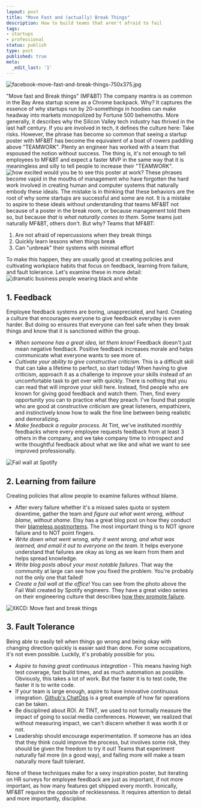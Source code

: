 ```yaml
---
layout: post
title: "Move Fast and (actually) Break Things"
description: How to build teams that aren't afraid to fail
tags:
- startups
- professional
status: publish
type: post
published: true
meta:
  _edit_last: '1'
---
```


![facebook-move-fast-and-break-things-750x375.jpg](https://draftin.com:443/images/25785?token=CMlyZsnnIObdMPT2T0EGasHXtbONDFdYpUNOw15_YeNshggmFk_cVRPLB_he3ed7zqoG9SVddfQfS8t2TFjzpD4)

"Move fast and Break things" (MF&BT) The company mantra is as common in the Bay Area startup scene as a Chrome backpack. Why? It captures the essence of why startups run by 20-somethings in hoodies can make headway into markets monopolized by Fortune 500 behemoths. More generally, it describes why the Silicon Valley tech industry has thrived in the last half century. If you are involved in tech, it defines the culture here: Take risks. However, the phrase has become so common that seeing a startup poster with MF&BT has become the equivalent of a boat of rowers paddling above "TEAMWORK". Plenty an engineer has worked with a team that espoused the notion without success. The thing is, it's not enough to tell employees to MF&BT and expect a faster MVP in the same way that it is meaningless and silly to tell people to increase their "TEAMWORK". ![how excited would you be to see this poster at work?](https://draftin.com:443/images/25786?token=KqvDhheWYA6OitlXlNfYnRGgpEfpVutqQ9vCc-HBnS8BtzZkWnfwDX47ujxylIOi-4gMZWvGpgG9VzQNyyBreRM) These phrases become vapid in the mouths of management who have forgotten the hard work involved in creating human and computer systems that naturally embody these ideals. The mistake is in thinking that these behaviors are the root of why some startups are successful and some are not. It is a mistake to aspire to these ideals without understanding that teams MF&BT not because of a poster in the break room, or because management told them so, but because _that is what naturally comes to them_. Some teams just naturally MF&BT, others don't. But why? Teams that MF&BT:

1.  Are not afraid of repercussions when they break things
2.  Quickly learn lessons when things break
3.  Can "unbreak" their systems with minimal effort

To make this happen, they are usually good at creating policies and cultivating workplace habits that focus on feedback, learning from failure, and fault tolerance. Let's examine these in more detail: ![dramatic business people wearing black and white](http://static.pexels.com/wp-content/uploads/2014/07/black-and-white-city-conference-1984.jpg)

## 1\. Feedback

Employee feedback systems are boring, unappreciated, and hard. Creating a culture that encourages everyone to give feedback everyday is even harder. But doing so ensures that everyone can feel safe when they break things and know that it is sanctioned within the group.

*   _When someone has a great idea, let them know!_ Feedback doesn't just mean negative feedback. Positive feedback increases morale and helps communicate what everyone wants to see more of.
*   _Cultivate your ability to give constructive criticism._ This is a difficult skill that can take a lifetime to perfect, so start today! When having to give criticism, approach it as a challenge to improve your skills instead of an uncomfortable task to get over with quickly. There is nothing that you can read that will improve your skill here. Instead, find people who are known for giving good feedback and watch them. Then, find every opportunity you can to practice what they preach. I've found that people who are good at constructive criticism are great listeners, empathizers, and instinctively know how to walk the fine line between being realistic and demoralizing.
*   _Make feedback a regular process._ At Tint, we've instituted monthly feedbacks where every employee requests feedback from at least 3 others in the company, and we take company time to introspect and write thoughtful feedback about what we like and what we want to see improved professionally.

![Fail wall at Spotify](https://draftin.com:443/images/25781?token=t-Pe_OYpa0xXhoBh4mo8yI0NUTHSIUR-jreCj_NhpwwxBW2ITDkyby1NImpVONJ1G3AyqLSfOH0UoBVqHjn9bmw)

## 2\. Learning from failure

Creating policies that allow people to examine failures without blame.

*   After every failure whether it's a missed sales quota or system downtime, gather the team and _figure out what went wrong, without blame, without shame_. Etsy has a great blog post on how they conduct their [blameless postmortems](https://codeascraft.com/2012/05/22/blameless-postmortems/). The most important thing is to NOT ignore failure and to NOT point fingers.
*   _Write down what went wrong, why it went wrong, and what was learned, and email it out to everyone on the team_. It helps everyone understand that failures are okay as long as we learn from them and helps spread knowledge.
*   _Write blog posts about your most notable failures_. That way the community at large can see how you fixed the problem. You're probably not the only one that failed!
*   _Create a fail wall at the office!_ You can see from the photo above the Fail Wall created by Spotify engineers. They have a great video series on their engineering culture that describes [how they promote failure](https://labs.spotify.com/2014/03/27/spotify-engineering-culture-part-1/).

![XKCD: Move fast and break things](https://draftin.com:443/images/25784?token=3YBsGmw2UL3q_Im46D65Kt3NPTFnReUe-NOlO7NbDTiUYA_3YW237IAM3zGc66-abbQWTYRUXPcioXnFyfOJQiA)

## 3\. Fault Tolerance

Being able to easily tell when things go wrong and being okay with changing direction quickly is easier said than done. For some occupations, it's not even possible. Luckily, it's probably possible for you.

*   _Aspire to having great continuous integration_ - This means having high test coverage, fast build times, and as much automation as possible. Obviously, this takes a lot of work. But the faster it is to test code, the faster it is to write code.
*   If your team is large enough, aspire to have innovative continuous integration. [Github's ChatOps](https://www.youtube.com/watch?v=NST3u-GjjFw) is a great example of how far operations can be taken.
*   Be disciplined about ROI. At TINT, we used to not formally measure the impact of going to social media conferences. However, we realized that without measuring impact, we can't discern whether it was worth it or not.
*   Leadership should encourage experimentation. If someone has an idea that they think could improve the process, but involves some risk, they should be given the freedom to try it out! Teams that experiment naturally fail more (in a good way), and failing more will make a team naturally more fault tolerant.

None of these techniques make for a sexy inspiration poster, but iterating on HR surveys for employee feedback are just as important, if not more important, as how many features get shipped every month. Ironically, MF&BT requires the opposite of recklessness. It requires attention to detail and more importantly, discipline.
